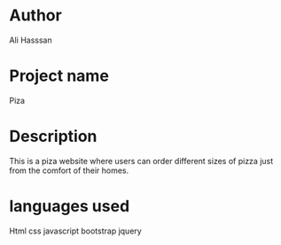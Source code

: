 # Author
Ali Hasssan
# Project name
Piza
# Description
This is a piza website where users can order different sizes of pizza just from the comfort of their homes.
# languages used
Html
css
javascript
bootstrap 
jquery
